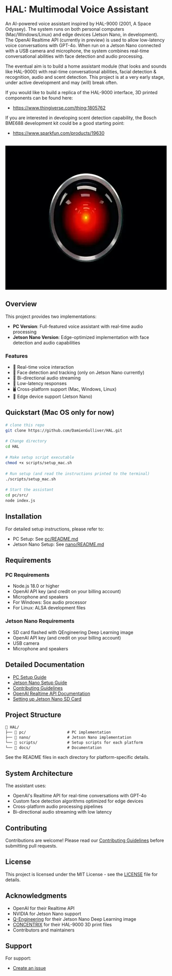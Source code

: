 # HAL: Multimodal Voice Assistant

An AI-powered voice assistant inspired by HAL-9000 (2001, A Space Odyssey). The system runs on both personal computers (Mac/Windows/Linux) and edge devices (Jetson Nano, in development). The OpenAI Realtime API (currently in preview) is used to allow low-latency voice conversations with GPT-4o. When run on a Jetson Nano connected with a USB camera and microphone, the system combines real-time conversational abilities with face detection and audio processing. 

The eventual aim is to build a home assistant module (that looks and sounds like HAL-9000) with real-time conversational abilities, facial detection & recognition, audio and scent detection. This project is at a very early stage, under active development and may (will) break often.

If you would like to build a replica of the HAL-9000 interface, 3D printed components can be found here:
 - https://www.thingiverse.com/thing:1805762

If you are interested in developing scent detection capability, the Bosch BME688 development kit could be a good starting point:
 - https://www.sparkfun.com/products/19630

<br>

<div align="center">
  <img src="assets/hal9000.jpg" width="600" height="450" alt="HAL 9000">
</div>

## Overview

This project provides two implementations:
- **PC Version**: Full-featured voice assistant with real-time audio processing
- **Jetson Nano Version**: Edge-optimized implementation with face detection and audio capabilities

### Features
- 🎤 Real-time voice interaction
- 👤 Face detection and tracking (only on Jetson Nano currently)
- 🔄 Bi-directional audio streaming
- 🎯 Low-latency responses
- 🖥️ Cross-platform support (Mac, Windows, Linux)
- 🤖 Edge device support (Jetson Nano)

## Quickstart (Mac OS only for now)
```bash
# clone this repo
git clone https://github.com/DamienGulliver/HAL.git

# Change directory
cd HAL

# Make setup script executable
chmod +x scripts/setup_mac.sh

# Run setup (and read the instructions printed to the terminal)
./scripts/setup_mac.sh

# Start the assistant
cd pc/src/
node index.js
```

## Installation

For detailed setup instructions, please refer to:
- PC Setup: See [pc/README.md](pc/README.md)
- Jetson Nano Setup: See [nano/README.md](nano/README.md)

## Requirements

### PC Requirements
- Node.js 18.0 or higher
- OpenAI API key (and credit on your billing account)
- Microphone and speakers
- For Windows: Sox audio processor
- For Linux: ALSA development files

### Jetson Nano Requirements
- SD card flashed with QEngineering Deep Learning image
- OpenAI API key (and credit on your billing account)
- USB camera
- Microphone and speakers

## Detailed Documentation
- [PC Setup Guide](pc/README.md)
- [Jetson Nano Setup Guide](nano/README.md)
- [Contributing Guidelines](docs/CONTRIBUTING.md)
- [OpenAI Realtime API Documentation](https://platform.openai.com/docs/guides/realtime)
- [Setting up Jetson Nano SD Card](https://github.com/Qengineering/Jetson-Nano-image)

## Project Structure
```
📁 HAL/
├── 📁 pc/                  # PC implementation
├── 📁 nano/                # Jetson Nano implementation
└── 📁 scripts/             # Setup scripts for each platform
└── 📁 docs/                # Documentation
```
See the README files in each directory for platform-specific details.

## System Architecture
The assistant uses:
- OpenAI's Realtime API for real-time conversations with GPT-4o
- Custom face detection algorithms optimized for edge devices
- Cross-platform audio processing pipelines
- Bi-directional audio streaming with low latency

## Contributing
Contributions are welcome! Please read our [Contributing Guidelines](docs/CONTRIBUTING.md) before submitting pull requests.

## License
This project is licensed under the MIT License - see the [LICENSE](LICENSE) file for details.

## Acknowledgments
- OpenAI for their Realtime API
- NVIDIA for Jetson Nano support
- [Q-Engineering](https://qengineering.eu) for their Jetson Nano Deep Learning image
- [CONCENTRIX](https://www.thingiverse.com/concentrix/designs) for their HAL-9000 3D print files
- Contributors and maintainers

## Support
For support:
- [Create an issue](https://github.com/DamienGulliver/HAL/issues)
